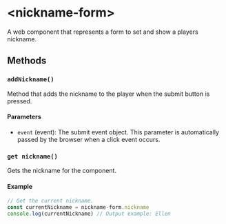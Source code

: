 # &lt;nickname-form&gt;

A web component that represents a form to set and show a players nickname.

## Methods

### `addNickname()`

Method that adds the nickname to the player when the submit button is pressed.

#### Parameters

 - `event` (event): The submit event object. This parameter is automatically passed by the browser when a click event occurs.

### `get nickname()`

Gets the nickname for the component.

#### Example
```javascript
// Get the current nickname.
const currentNickname = nickname-form.nickname
console.log(currentNickname) // Output example: Ellen
```
